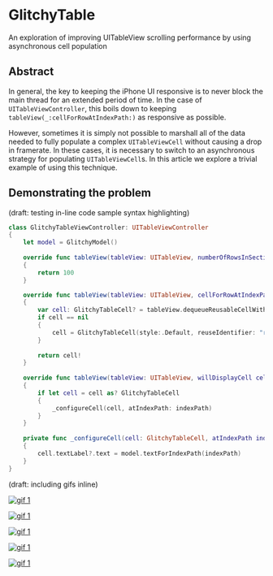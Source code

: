 # GlitchyTable
An exploration of improving UITableView scrolling performance by using asynchronous cell population

## Abstract

In general, the key to keeping the iPhone UI responsive is to never block the main thread for an extended period of time.  In the case of `UITableViewController`, this boils down to keeping `tableView(_:cellForRowAtIndexPath:)` as responsive as possible.

However, sometimes it is simply not possible to marshall all of the data needed to fully populate a complex `UITableViewCell` without causing a drop in framerate.  In these cases, it is necessary to switch to an asynchronous strategy for populating `UITableViewCell`s.  In this article we explore a trivial example of using this technique.

## Demonstrating the problem

(draft: testing in-line code sample syntax highlighting)

```Swift
class GlitchyTableViewController: UITableViewController
{
    let model = GlitchyModel()
    
    override func tableView(tableView: UITableView, numberOfRowsInSection section: Int) -> Int
    {
        return 100
    }

    override func tableView(tableView: UITableView, cellForRowAtIndexPath indexPath: NSIndexPath) -> UITableViewCell
    {
        var cell: GlitchyTableCell? = tableView.dequeueReusableCellWithIdentifier("reuseIdentifier") as? GlitchyTableCell
        if cell == nil
        {
            cell = GlitchyTableCell(style:.Default, reuseIdentifier: "reuseIdentifier")
        }
        
        return cell!
    }
    
    override func tableView(tableView: UITableView, willDisplayCell cell: UITableViewCell, forRowAtIndexPath indexPath: NSIndexPath)
    {
        if let cell = cell as? GlitchyTableCell
        {
            _configureCell(cell, atIndexPath: indexPath)
        }
    }
    
    private func _configureCell(cell: GlitchyTableCell, atIndexPath indexPath: NSIndexPath)
    {
        cell.textLabel?.text = model.textForIndexPath(indexPath)
    }
}
```


(draft: including gifs inline)

[![gif 1](http://zippy.gfycat.com/ImpassionedBoilingCoyote.gif)](http://gfycat.com/ImpassionedBoilingCoyote)

[![gif 1](http://zippy.gfycat.com/OnlyAmusingCardinal.gif)](http://gfycat.com/OnlyAmusingCardinal)

[![gif 1](http://zippy.gfycat.com/PleasedConfusedBluejay.gif)](http://gfycat.com/PleasedConfusedBluejay)

[![gif 1](http://zippy.gfycat.com/LameComfortableGordonsetter.gif)](http://gfycat.com/LameComfortableGordonsetter)

[![gif 1](http://zippy.gfycat.com/HeavyEmbellishedIceblueredtopzebra.gif)](http://gfycat.com/HeavyEmbellishedIceblueredtopzebra)
